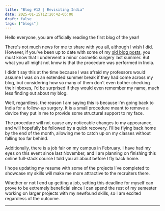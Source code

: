 ```yaml
---
title: "Blog #12 | Revisiting India"
date: 2025-01-15T12:20:42-05:00
draft: false
tags: ["blogs"]
---
```


Hello everyone, you are officially reading the first blog of the year!

There's not much news for me to share with you all, although I wish I did. However, if you've been up to date with some 
of my [old blog posts](../blog1), you must know that I underwent a minor cosmetic surgery last summer. But what you all 
might not know is that the procedure was performed in India. 

I didn't say this at the time because I was afraid my professors would assume I was on an extended summer break if they 
had come across my blog, but considering how so many of them don't even bother checking their inboxes, I'd be surprised 
if they would even remember my name, much less finding out about my blog.

Well, regardless, the reason I am saying this is because I'm going back to India for a follow-up surgery. It is a small 
procedure meant to remove a device they put in me to provide some structural support to my face.

The procedure will not cause any noticeable changes to my appearance, and will hopefully be followed by a quick 
recovery. I'll be flying back home by the end of the month, allowing me to catch up on my classes without falling too 
far behind.

Additionally, there is a job fair on my campus in February. I have had my eyes on this event since last November, and I 
am planning on finishing this online full-stack course I told you all about before I fly back home. 

I hope updating my resume with some of the projects I've completed to showcase my skills will make me more attractive 
to the recruiters there.

Whether or not I end up getting a job, setting this deadline for myself can prove to be extremely beneficial since 
I can spend the rest of my semester working on larger projects with my newfound skills, so I am excited regardless of 
the outcome.

---